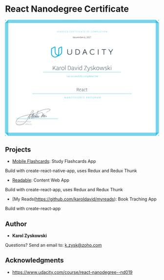 # React Nanodegree Certificate

![My React Nanodegree Certificate](img/react-nanodegree-certificate.png)

## Projects

* [Mobile Flashcards](https://github.com/karoldavid/flashcard): Study Flashcards App

Build with create-react-native-app, uses Redux and Redux Thunk

* [Readable](https://github.com/karoldavid/readable): Content Web App

Build with create-react-app, uses Redux and Redux Thunk

* [My Reads(https://github.com/karoldavid/myreads): Book Traching App

Build with create-react-app

## Author

* **Karol Zyskowski**

Questions? Send an email to: k.zysk@zoho.com

## Acknowledgments

* https://www.udacity.com/course/react-nanodegree--nd019
